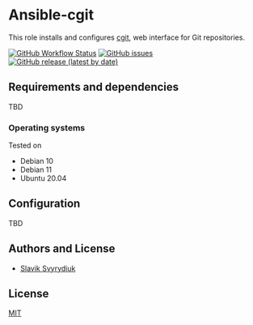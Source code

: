 # Ansible-cgit

This role installs and configures [cgit](https://git.zx2c4.com/cgit/about/),
web interface for Git repositories.

[![GitHub Workflow Status](https://img.shields.io/github/workflow/status/sv0/ansible-cgit/CI)][ci]
[![GitHub issues](https://img.shields.io/github/issues/sv0/ansible-cgit)][issues]
[![GitHub release (latest by date)](https://img.shields.io/github/v/release/sv0/ansible-cgit)][releases]

[ci]: https://github.com/sv0/ansible-cgit/actions
[issues]: https://github.com/sv0/ansible-cgit/issues?q=is%3Aopen+is%3Aissue
[releases]: https://github.com/sv0/ansible-cgit/releases

## Requirements and dependencies

TBD

### Operating systems

Tested on

  - Debian 10
  - Debian 11
  - Ubuntu 20.04

## Configuration

TBD

## Authors and License

- [Slavik Svyrydiuk](https://www.svyrydiuk.eu)


## License

[MIT](LICENSE)
